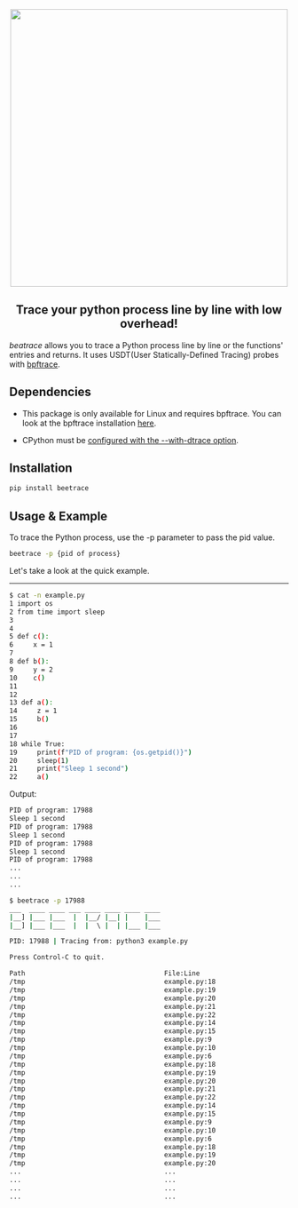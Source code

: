 <div align="center">
  <img src="/assets/logo/beetrace.png" width=500px />
  <h2>Trace your python process line by line with low overhead!</h2>
</div>

_beatrace_ allows you to trace a Python process line by line or the functions' entries
and returns. It uses USDT(User Statically-Defined Tracing) probes with
[bpftrace](https://github.com/iovisor/bpftrace/).

## Dependencies

- This package is only available for Linux and requires bpftrace. You can look at the
  bpftrace installation
  [here](https://github.com/iovisor/bpftrace/blob/master/INSTALL.md).

- CPython must be
  [configured with the --with-dtrace option](https://docs.python.org/3/using/configure.html#cmdoption-with-dtrace).

## Installation

```bash
pip install beetrace
```

## Usage & Example

To trace the Python process, use the -p parameter to pass the pid value.

```bash
beetrace -p {pid of process}
```

Let's take a look at the quick example.

---

```bash
$ cat -n example.py
1 import os
2 from time import sleep
3
4
5 def c():
6     x = 1
7
8 def b():
9     y = 2
10    c()
11
12
13 def a():
14     z = 1
15     b()
16
17
18 while True:
19     print(f"PID of program: {os.getpid()}")
20     sleep(1)
21     print("Sleep 1 second")
22     a()
```

Output:

```bash
PID of program: 17988
Sleep 1 second
PID of program: 17988
Sleep 1 second
PID of program: 17988
Sleep 1 second
PID of program: 17988
...
...
...
```

```bash
$ beetrace -p 17988
___  ____ ____ ___ ____ ____ ____ ____
|__] |___ |___  |  |__/ |__| |    |___
|__] |___ |___  |  |  \ |  | |___ |___

PID: 17988 | Tracing from: python3 example.py

Press Control-C to quit.

Path                                   File:Line                                          Function
/tmp                                   example.py:18                                      <module>
/tmp                                   example.py:19                                      <module>
/tmp                                   example.py:20                                      <module>
/tmp                                   example.py:21                                      <module>
/tmp                                   example.py:22                                      <module>
/tmp                                   example.py:14                                      a
/tmp                                   example.py:15                                      a
/tmp                                   example.py:9                                       b
/tmp                                   example.py:10                                      b
/tmp                                   example.py:6                                       c
/tmp                                   example.py:18                                      <module>
/tmp                                   example.py:19                                      <module>
/tmp                                   example.py:20                                      <module>
/tmp                                   example.py:21                                      <module>
/tmp                                   example.py:22                                      <module>
/tmp                                   example.py:14                                      a
/tmp                                   example.py:15                                      a
/tmp                                   example.py:9                                       b
/tmp                                   example.py:10                                      b
/tmp                                   example.py:6                                       c
/tmp                                   example.py:18                                      <module>
/tmp                                   example.py:19                                      <module>
/tmp                                   example.py:20                                      <module>
...                                    ...                                                ...
...                                    ...                                                ...
...                                    ...                                                ...
...                                    ...                                                ...
```
